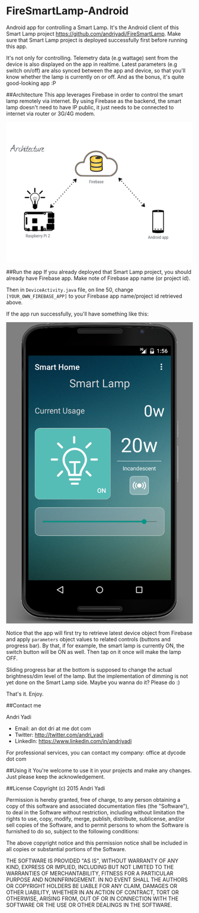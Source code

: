 # FireSmartLamp-Android
Android app for controlling a Smart Lamp. It's the Android client of this Smart Lamp project https://github.com/andriyadi/FireSmartLamp.
Make sure that Smart Lamp project is deployed successfully first before running this app.

It's not only for controlling. Telemetry data (e.g wattage) sent from the device is also displayed on the app in realtime. 
Latest parameters (e.g switch on/off) are also synced between the app and device, so that you'll know whether the lamp is currently on or off. 
And as the bonus, it's quite good-looking app :P


##Architecture
This app leverages Firebase in order to control the smart lamp remotely via internet. By using Firebase as the backend, the smart lamp doesn't need to have IP public, it just needs to be connected to internet via router or 3G/4G modem.

![Architecture](https://github.com/andriyadi/FireSmartLamp-Android/blob/master/Architecture.jpg)


##Run the app
If you already deployed that Smart Lamp project, you should already have Firebase app. Make note of Firebase app name (or project id).

Then in `DeviceActivity.java` file, on line 50, change `[YOUR_OWN_FIREBASE_APP]` to your Firebase app name/project id retrieved above.

If the app run successfully, you'll have something like this:

![Screen](https://github.com/andriyadi/FireSmartLamp-Android/blob/master/ScreenCap.png)

Notice that the app will first try to retrieve latest device object from Firebase and apply `parameters` object values to related controls (buttons and progress bar).
By that, if for example, the smart lamp is currently ON, the switch button will be ON as well. Then tap on it once will make the lamp OFF.

Sliding progress bar at the bottom is supposed to change the actual brightness/dim level of the lamp. But the implementation of dimming is not yet done on the Smart Lamp side. Maybe you wanna do it? Please do :)

That's it. Enjoy.

##Contact me

Andri Yadi

* Email: an dot dri at me dot com
* Twitter: http://twitter.com/andri_yadi
* LinkedIn: https://www.linkedin.com/in/andriyadi

For professional services, you can contact my company: office at dycode dot com

##Using it
You're welcome to use it in your projects and make any changes. Just please keep the acknowledgement.

##License
Copyright (c) 2015 Andri Yadi

Permission is hereby granted, free of charge, to any person obtaining a copy
of this software and associated documentation files (the "Software"), to deal
in the Software without restriction, including without limitation the rights
to use, copy, modify, merge, publish, distribute, sublicense, and/or sell
copies of the Software, and to permit persons to whom the Software is
furnished to do so, subject to the following conditions:

The above copyright notice and this permission notice shall be included in all
copies or substantial portions of the Software.

THE SOFTWARE IS PROVIDED "AS IS", WITHOUT WARRANTY OF ANY KIND, EXPRESS OR
IMPLIED, INCLUDING BUT NOT LIMITED TO THE WARRANTIES OF MERCHANTABILITY,
FITNESS FOR A PARTICULAR PURPOSE AND NONINFRINGEMENT. IN NO EVENT SHALL THE
AUTHORS OR COPYRIGHT HOLDERS BE LIABLE FOR ANY CLAIM, DAMAGES OR OTHER
LIABILITY, WHETHER IN AN ACTION OF CONTRACT, TORT OR OTHERWISE, ARISING FROM,
OUT OF OR IN CONNECTION WITH THE SOFTWARE OR THE USE OR OTHER DEALINGS IN THE
SOFTWARE.


